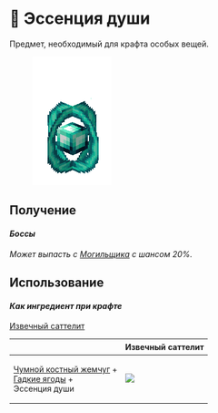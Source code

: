 # 🔵 Эссенция души

Предмет, необходимый для крафта особых вещей.

<figure><img src="../../.gitbook/assets/toffy_cyangem.gif" alt=""><figcaption></figcaption></figure>

## Получение

#### _Боссы_

_Может выпасть с_ [_Могильщика_](../sushestva/bossy/mogilshik.md) _с шансом 20%._

## Использование

#### _Как ингредиент при крафте_

[Извечный саттелит](../materialy/izvechnyi-sattelit.md)

| ㅤ                                                                                                                                                                     | Извечный саттелит                                                  |
| --------------------------------------------------------------------------------------------------------------------------------------------------------------------- | ------------------------------------------------------------------ |
| <p><a href="../materialy/chumnoi-kostnyi-zhemchug.md">Чумной костный жемчуг</a> +<br><a href="../materialy/gadkie-yagody.md">Гадкие ягоды</a> + <br>Эссенция души</p> | ![](../../.gitbook/assets/miko\_custom\_eternal\_satellite\_0.png) |

